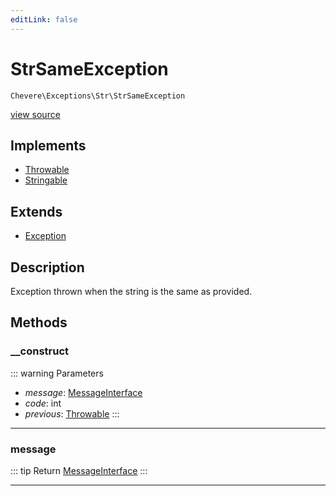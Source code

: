 ```yaml
---
editLink: false
---
```


# StrSameException

`Chevere\Exceptions\Str\StrSameException`

[view source](https://github.com/chevere/chevere/blob/master/src/Chevere/Exceptions/Str/StrSameException.php)

## Implements

- [Throwable](https://www.php.net/manual/class.throwable)
- [Stringable](https://www.php.net/manual/class.stringable)

## Extends

- [Exception](../Core/Exception.md)

## Description

Exception thrown when the string is the same as provided.

## Methods

### __construct

::: warning Parameters
- *message*: [MessageInterface](../../Interfaces/Message/MessageInterface.md)
- *code*: int
- *previous*: [Throwable](https://www.php.net/manual/class.throwable)
:::

---

### message

::: tip Return
[MessageInterface](../../Interfaces/Message/MessageInterface.md)
:::

---
